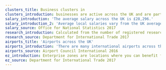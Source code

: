```yaml
---
clusters_title: Business clusters in
clusters_introduction: businesses are active across the UK and are particularly well-represented in
salary_introduction: 'The average salary across the UK is £28,296.'
salary_introduction_2: 'Average local salaries vary from the UK average as follows.'
salary_source: Office for National Statistics 2017
research_introduction: Calculated from the number of registered research centres in each area.
research_source: Department for International Trade 2017
airports_title: 'Airports across the UK'
airports_introduction: 'There are many international airports across the UK. These are the top 20 by passenger numbers.'
airports_source: Airport Council International 2016
ez_introduction: Enterprise zones are locations where you can benefit from incentives such as discounted business rates and simplified planning processes.
ez_source: Department for International Trade 2017
---
```

